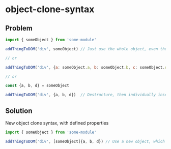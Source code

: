 # object-clone-syntax

## Problem

``` javascript
import { someObject } from 'some-module'

addThingToDOM('div', someObject) // Just use the whole object, even though only some properties are needed

// or

addThingToDOM('div', {a: someObject.a, b: someObject.b, c: someObject.d})  // Manually select each property

// or

const {a, b, d} = someObject

addThingToDOM('div', {a, b, d})  // Destructure, then individually insert each property
```

## Solution

New object clone syntax, with defined properties

``` javascript
import { someObject } from 'some-module'

addThingToDOM('div', [someObject]{a, b, d}) // Use a new object, which is a copy of someObject, but only with properties a, b, and d
```
